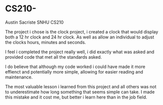 # CS210-
Austin Sacriste
SNHU CS210

The project i chose is the clock project, i created a clock that would display both a 12 hr clock and 24 hr clock. As well as allow an individual to adjust the clocks hours, minutes and seconds. 

I feel i completed the project really well, i did exactly what was asked and provided code that met all the standards asked. 

I do believe that although my code worked i could have made it more effienct and potentially more simple, allowing for easier reading and maintenance. 

The most valuable lesson i learned from this project and all others was not to underestimate how long something that seems simple can take. I made this mistake and it cost me, but better i learn here than in the job field. 
